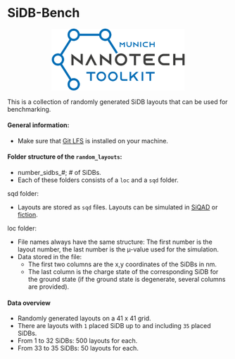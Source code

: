 # SiDB-Bench

<p align="center">
  <picture>
    <source media="(prefers-color-scheme: dark)" srcset="docs/_static/mnt_light.svg" width="60%">
    <img src="docs/_static/mnt_dark.svg" width="60%">
  </picture>
</p>

This is a collection of randomly generated SiDB layouts that can be used for benchmarking. 

#### General information:

- Make sure that [Git LFS](https://git-lfs.com/) is installed on your machine. 

#### Folder structure of the ``random_layouts``:
- number_sidbs_#; # of SiDBs.
- Each of these folders consists of a ``loc`` and a ``sqd`` folder.

sqd folder:
- Layouts are stored as ``sqd`` files. Layouts can be simulated in [SiQAD](https://github.com/siqad) or [fiction](https://github.com/cda-tum/fiction).

loc folder:
- File names always have the same structure: The first number is the layout number, the last number is the µ-value used for the simulation.
- Data stored in the file: 
  -   The first two columns are the x,y coordinates of the SiDBs in nm.
  -   The last column is the charge state of the corresponding SiDB for the ground state (if the ground state is degenerate, several columns are provided).
  
  
#### Data overview

- Randomly generated layouts on a 41 x 41 grid.
- There are layouts with `1` placed SiDB up to and including `35` placed SiDBs.
- From 1 to 32 SiDBs: 500 layouts for each.
- From 33 to 35 SiDBs: 50 layouts for each.
